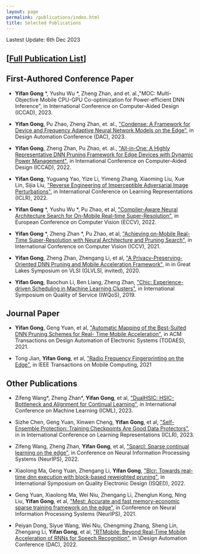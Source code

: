 ```yaml
---
layout: page
permalink: /publications/index.html
title: Selected Publications
---
```


Lastest Update: 6th Dec 2023&nbsp;  

## [[Full Publication List](https://scholar.google.com/citations?user=U_gevVgAAAAJ&hl=en)]



## First-Authored Conference Paper

- **Yifan Gong** *, Yushu Wu *, Zheng Zhan, and et. al.,"MOC: Multi-Objective Mobile CPU-GPU Co-optimization for Power-efficient DNN Inference", in  International Conference on Computer-Aided Design (ICCAD), 2023. <br>

- **Yifan Gong**, Pu Zhao, Zheng Zhan, et. al., ["Condense: A Framework for Device and Frequency Adaptive Neural Network Models on the Edge"](https://ieeexplore.ieee.org/abstract/document/10247713), in Design Automation Conference (DAC), 2023. <br>

- **Yifan Gong**, Zheng Zhan, Pu Zhao, et. al., ["All-in-One: A Highly Representative DNN Pruning Framework
for Edge Devices with Dynamic Power Management"](https://arxiv.org/pdf/2212.05122.pdf), in  International Conference on Computer-Aided Design (ICCAD), 2022. <br>

- **Yifan Gong**, Yuguang Yao, Yize Li, Yimeng Zhang, Xiaoming Liu, Xue Lin, Sijia Liu, ["Reverse Engineering of Imperceptible Adversarial Image Perturbations"](https://arxiv.org/pdf/2203.14145.pdf), in International Conference on Learning Representations (ICLR), 2022. <br>

-  **Yifan Gong** *, Yushu Wu *, Pu Zhao, et al, ["Compiler-Aware Neural Architecture Search for On-Mobile
Real-time Super-Resolution"](https://arxiv.org/pdf/2207.12577.pdf), in European Conference on Computer Vision (ECCV), 2022. <br>

- **Yifan Gong** *, Zheng Zhan *, Pu Zhao, et al, ["Achieving on-Mobile Real-Time Super-Resolution with Neural
Architecture and Pruning Search"](https://openaccess.thecvf.com/content/ICCV2021/papers/Zhan_Achieving_On-Mobile_Real-Time_Super-Resolution_With_Neural_Architecture_and_Pruning_Search_ICCV_2021_paper.pdf), in International Conference on Computer Vision (ICCV), 2021. <br>

-  **Yifan Gong**, Zheng Zhan, Zhengang Li, et al, ["A Privacy-Preserving-Oriented DNN Pruning and Mobile Acceleration Framework"](https://dl.acm.org/doi/pdf/10.1145/3386263.3407650), in in Great Lakes Symposium on VLSI (GLVLSI, invited), 2020.

- **Yifan Gong**, Baochun Li, Ben Liang, Zheng Zhan, ["Chic: Experience-driven Scheduling in Machine
Learning Clusters"](https://www.researchgate.net/profile/Yifan-Gong-4/publication/333790220_Chic_experience-driven_scheduling_in_machine_learning_clusters/links/5e168799a6fdcc2837632815/Chic-experience-driven-scheduling-in-machine-learning-clusters.pdf), in International Symposium on Quality of Service (IWQoS), 2019.


## Journal Paper

- **Yifan Gong**, Geng Yuan, et al, ["Automatic Mapping of the Best-Suited DNN Pruning Schemes for Real-
Time Mobile Acceleration"](https://arxiv.org/pdf/2111.11581.pdf), in ACM Transactions on Design Automation of Electronic Systems (TODAES), 2021.

- Tong Jian, **Yifan Gong**, et al, ["Radio Frequency Fingerprinting on the Edge"](https://par.nsf.gov/servlets/purl/10293165), in IEEE Transactions on Mobile
Computing, 2021

## Other Publications

- Zifeng Wang*, Zheng Zhan*, **Yifan Gong**, et al, ["DualHSIC: HSIC-Bottleneck and Alignment for Continual Learning"](https://arxiv.org/pdf/2305.00380.pdf), in International Conference on Machine Learning (ICML), 2023.
  
- Sizhe Chen, Geng Yuan, Xinwen Cheng, **Yifan Gong**, et al, ["Self-Ensemble Protection: Training Checkpoints Are Good Data Protectors"](https://arxiv.org/pdf/2211.12005.pdf), in in International Conference on Learning Representations (ICLR), 2023.
  
- Zifeng Wang, Zheng Zhan, **Yifan Gong**, et al, ["Sparcl: Sparse continual learning on the edge"](https://proceedings.neurips.cc/paper_files/paper/2022/file/80133d0f6eccaace15508f91e3c5a93c-Paper-Conference.pdf), in Conference on Neural Information Processing Systems (NeurIPS), 2022.
  
- Xiaolong Ma, Geng Yuan, Zhengang Li, **Yifan Gong**, ["Blcr: Towards real-time dnn execution with block-based reweighted pruning"](https://par.nsf.gov/servlets/purl/10357884), in International Symposium on Quality Electronic Design (ISQED), 2022.

- Geng Yuan, Xiaolong Ma, Wei Niu, Zhengang Li, Zhenglun Kong, Ning Liu,
**Yifan Gong**, et al, ["Mest: Accurate and fast memory-economic sparse training framework on the edge"](https://proceedings.neurips.cc/paper_files/paper/2021/file/ae3f4c649fb55c2ee3ef4d1abdb79ce5-Paper.pdf), in Conference on Neural Information Processing Systems (NeurIPS), 2021.


- Peiyan Dong, Siyue Wang, Wei Niu, Chengming Zhang, Sheng Lin, Zhengang Li, **Yifan Gong**, et al, ["RTMobile: Beyond Real-Time Mobile Acceleration of RNNs for Speech Recognition"](https://arxiv.org/pdf/2002.11474.pdf), in \Design Automation Conference (DAC), 2022.



